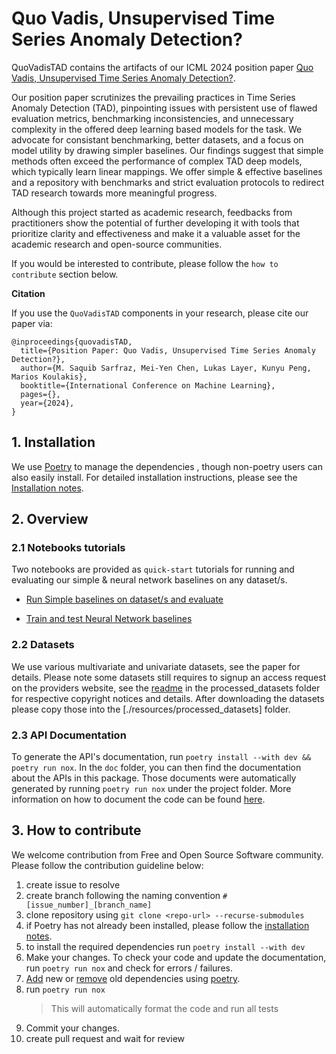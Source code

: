 # Quo Vadis, Unsupervised Time Series Anomaly Detection?

QuoVadisTAD contains the artifacts of our ICML 2024 position paper [Quo Vadis, Unsupervised Time Series Anomaly Detection?](https://arxiv.org/abs/2405.02678).  

Our position paper scrutinizes the prevailing practices in Time Series Anomaly Detection (TAD), pinpointing issues with persistent use of flawed evaluation metrics, benchmarking inconsistencies, and unnecessary complexity in the offered deep learning based models for the task. We advocate for consistant benchmarking, better datasets, and a focus on model utility by drawing simpler baselines. Our findings suggest that simple methods often exceed the performance of complex TAD deep models, which typically learn linear mappings. We offer simple & effective baselines and a repository with benchmarks and strict evaluation protocols to redirect TAD research towards more meaningful progress.

Although this project started as academic research, feedbacks from practitioners show the potential of further developing it with tools that prioritize clarity and effectiveness and make it a valuable asset for the academic research and open-source communities. 

If you would be interested to contribute, please follow the `how to contribute` section below.



**Citation**

If you use the `QuoVadisTAD` components in your research, please cite our paper via:

```
@inproceedings{quovadisTAD,
  title={Position Paper: Quo Vadis, Unsupervised Time Series Anomaly Detection?},
  author={M. Saquib Sarfraz, Mei-Yen Chen, Lukas Layer, Kunyu Peng, Marios Koulakis},
  booktitle={International Conference on Machine Learning},
  pages={},
  year={2024},
}
```


## 1. Installation

We use [Poetry](https://python-poetry.org/) to manage the dependencies , though non-poetry users can also easily install. For detailed installation instructions, please see the [Installation notes](./Installation_notes.md). 

## 2. Overview

### 2.1 Notebooks tutorials

Two notebooks are provided as `quick-start` tutorials for running and evaluating our simple & neural network baselines on any dataset/s.

* [Run Simple baselines on dataset/s and evaluate](./notebooks/Simple_Baselines_Evaluation.ipynb)

* [Train and test Neural Network baselines](./notebooks/NN_Baselines_models_train_test.ipynb)


### 2.2 Datasets

We use various multivariate and univariate datasets, see the paper for details. Please note some datasets still requires to signup an access request on the providers website, see the [readme](./resources/processed_datasets/readme.md) in the processed_datasets folder for respective copyright notices and details. After downloading the datasets please copy those into the [./resources/processed_datasets] folder.

 
### 2.3 API Documentation

To generate the API's documentation, run `poetry install --with dev && poetry run nox`. In the `doc` folder, you can then find the documentation about the APIs in this package. Those documents were automatically generated by running `poetry run nox` under the project folder. More information on how to document the code can be found [here](https://pdoc.dev/docs/pdoc.html#how-can-i).


## 3. How to contribute

We welcome contribution from Free and Open Source Software community. Please follow the contribution guideline below:

1. create issue to resolve
2. create branch following the naming convention `#[issue_number]_[branch_name]`
3. clone repository using `git clone <repo-url> --recurse-submodules`
4. if Poetry has not already been installed, please follow the [installation notes](./INSTALLATION_NOTES.md).
5. to install the required dependencies run `poetry install --with dev`
7. Make your changes. To check your code and update the documentation, run `poetry run nox` and check for errors / failures.
8. [Add](https://python-poetry.org/docs/cli/#add) new or [remove](https://python-poetry.org/docs/cli/#remove) old dependencies using [poetry](https://python-poetry.org/docs/). 
9. run `poetry run nox`
   > This will automatically format the code and run all tests
10. Commit your changes.
11. create pull request and wait for review
